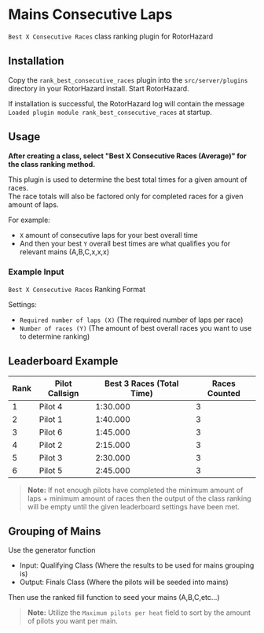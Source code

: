
# Mains Consecutive Laps
`Best X Consecutive Races` class ranking plugin for RotorHazard

## Installation

Copy the `rank_best_consecutive_races` plugin into the `src/server/plugins` directory in your RotorHazard install. Start RotorHazard.

If installation is successful, the RotorHazard log will contain the message `Loaded plugin module rank_best_consecutive_races` at startup.

## Usage

__After creating a class, select "Best X Consecutive Races (Average)" for the class ranking method.__

This plugin is used to determine the best total times for a given amount of races.		
The race totals will also be factored only for completed races for a given amount of laps.

For example: 	
- `X` amount of consecutive laps for your best overall time		
- And then your best `Y` overall best times are what qualifies you for relevant mains (A,B,C,x,x,x)


### Example Input
`Best X Consecutive Races` Ranking Format

Settings:
- `Required number of laps (X)` (The required number of laps per race)
- `Number of races (Y)` (The amount of best overall races you want to use to determine ranking)


## Leaderboard Example

| **Rank** | **Pilot Callsign** | **Best 3 Races (Total Time)** | **Races Counted** |
|----------|--------------------|-------------------------------|-------------------|
| 1        | Pilot 4            | 1:30.000                      | 3                 |
| 2        | Pilot 1            | 1:40.000                      | 3                 |
| 3        | Pilot 6            | 1:45.000                      | 3                 |
| 4        | Pilot 2            | 2:15.000                      | 3                 |
| 5        | Pilot 3            | 2:30.000                      | 3                 |
| 6        | Pilot 5            | 2:45.000                      | 3                 |

>__Note:__ If not enough pilots have completed the minimum amount of laps + minimum amount of races then 
> the output of the class ranking will be empty until the given leaderboard settings have been met.
## Grouping of Mains
Use the generator function 	
- Input: Qualifying Class (Where the results to be used for mains grouping is)		
- Output: Finals Class (Where the pilots will be seeded into mains)

Then use the ranked fill function to seed your mains (A,B,C,etc...)

> __Note:__ Utilize the `Maximum pilots per heat` field to sort by the amount of pilots you want per main.
